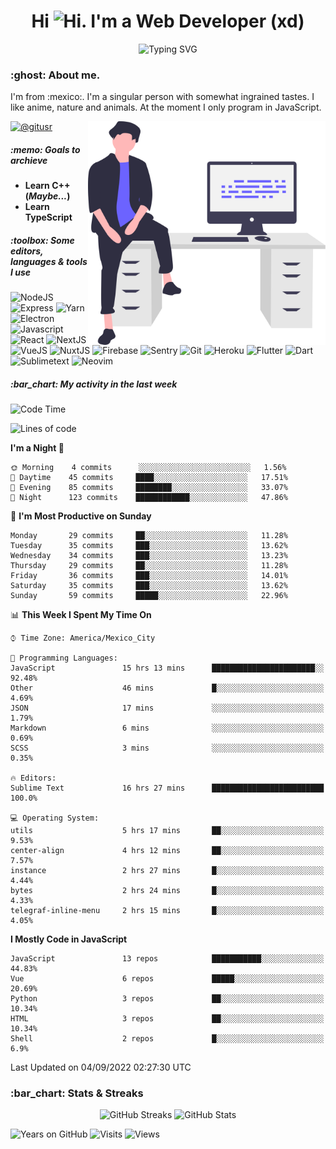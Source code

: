 <h1 align="center">Hi <img src="https://emojis.slackmojis.com/emojis/images/1579216111/7550/pikachu_wave.gif?1579216111" alt="Hi" width="28" />. I'm a Web Developer (xd)</h1>
<p align="center">
  <img src="https://readme-typing-svg.herokuapp.com?color=0389FF&amp;center=true&amp;lines=I+%E2%9D%A4%EF%B8%8F+JavaScript;I+%E2%9D%A4%EF%B8%8F+Anime;I+%E2%9D%A4%EF%B8%8F+Nature" alt="Typing SVG" />
</p>

<h3>:ghost: About me.</h3>
<p>
  I'm from :mexico:. I'm a singular person with somewhat ingrained tastes. I like anime, nature and animals. At the moment I only program in JavaScript.
</p>

<img src="https://raw.githubusercontent.com/hypernova7/hypernova7/main/static/images/undraw_feeling_proud_qne1.svg" align="right" alt="Hero Image" width="380" />

<p>
  <a href="https://t.me/gitusr"><img src="https://genx.vercel.app/api/icon/telegram" alt="@gitusr" /></a>
</p>

<h5>:memo: Goals to archieve</h5>
<ul>
  <li><strong>Learn C++ (<em>Maybe...</em>)</strong></li>
  <li><strong>Learn TypeScript</strong></li>
</ul>

<h5>:toolbox: Some editors, languages & tools I use</h5>
<p>
  <img src="https://genx.vercel.app/api/icon/node.js" alt="NodeJS" />
  <img src="https://genx.vercel.app/api/icon/express" alt="Express" />
  <img src="https://genx.vercel.app/api/icon/yarn" alt="Yarn" />
  <img src="https://genx.vercel.app/api/icon/electron" alt="Electron" />
  <img src="https://genx.vercel.app/api/icon/javascript" alt="Javascript" />
  <img src="https://genx.vercel.app/api/icon/react" alt="React" />
  <img src="https://genx.vercel.app/api/icon/next.js" alt="NextJS" />
  <img src="https://genx.vercel.app/api/icon/vue.js" alt="VueJS" />
  <img src="https://genx.vercel.app/api/icon/nuxt.js" alt="NuxtJS" />
  <img src="https://genx.vercel.app/api/icon/firebase" alt="Firebase" />
  <img src="https://genx.vercel.app/api/icon/sentry" alt="Sentry" />
  <img src="https://genx.vercel.app/api/icon/git" alt="Git" />
  <img src="https://genx.vercel.app/api/icon/heroku" alt="Heroku" />
  <img src="https://genx.vercel.app/api/icon/flutter" alt="Flutter" />
  <img src="https://genx.vercel.app/api/icon/dart" alt="Dart" />
  <img src="https://genx.vercel.app/api/icon/sublimetext" alt="Sublimetext" />
  <img src="https://genx.vercel.app/api/icon/neovim" alt="Neovim" />
</p>

<h5>:bar_chart: My activity in the last week</h5>

<!--START_SECTION:waka-->
![Code Time](http://img.shields.io/badge/Code%20Time-1%2C288%20hrs%2034%20mins-blue)

![Lines of code](https://img.shields.io/badge/From%20Hello%20World%20I%27ve%20Written-104%20Thousand%20lines%20of%20code-blue)

**I'm a Night 🦉** 

```text
🌞 Morning    4 commits      ░░░░░░░░░░░░░░░░░░░░░░░░░   1.56% 
🌆 Daytime    45 commits     ████░░░░░░░░░░░░░░░░░░░░░   17.51% 
🌃 Evening    85 commits     ████████░░░░░░░░░░░░░░░░░   33.07% 
🌙 Night      123 commits    ████████████░░░░░░░░░░░░░   47.86%

```
📅 **I'm Most Productive on Sunday** 

```text
Monday       29 commits     ██░░░░░░░░░░░░░░░░░░░░░░░   11.28% 
Tuesday      35 commits     ███░░░░░░░░░░░░░░░░░░░░░░   13.62% 
Wednesday    34 commits     ███░░░░░░░░░░░░░░░░░░░░░░   13.23% 
Thursday     29 commits     ██░░░░░░░░░░░░░░░░░░░░░░░   11.28% 
Friday       36 commits     ███░░░░░░░░░░░░░░░░░░░░░░   14.01% 
Saturday     35 commits     ███░░░░░░░░░░░░░░░░░░░░░░   13.62% 
Sunday       59 commits     █████░░░░░░░░░░░░░░░░░░░░   22.96%

```


📊 **This Week I Spent My Time On** 

```text
⌚︎ Time Zone: America/Mexico_City

💬 Programming Languages: 
JavaScript               15 hrs 13 mins      ███████████████████████░░   92.48% 
Other                    46 mins             █░░░░░░░░░░░░░░░░░░░░░░░░   4.69% 
JSON                     17 mins             ░░░░░░░░░░░░░░░░░░░░░░░░░   1.79% 
Markdown                 6 mins              ░░░░░░░░░░░░░░░░░░░░░░░░░   0.69% 
SCSS                     3 mins              ░░░░░░░░░░░░░░░░░░░░░░░░░   0.35%

🔥 Editors: 
Sublime Text             16 hrs 27 mins      █████████████████████████   100.0%

💻 Operating System: 
utils                    5 hrs 17 mins       ██░░░░░░░░░░░░░░░░░░░░░░░   9.53% 
center-align             4 hrs 12 mins       ██░░░░░░░░░░░░░░░░░░░░░░░   7.57% 
instance                 2 hrs 27 mins       █░░░░░░░░░░░░░░░░░░░░░░░░   4.44% 
bytes                    2 hrs 24 mins       █░░░░░░░░░░░░░░░░░░░░░░░░   4.33% 
telegraf-inline-menu     2 hrs 15 mins       █░░░░░░░░░░░░░░░░░░░░░░░░   4.05%

```

**I Mostly Code in JavaScript** 

```text
JavaScript               13 repos            ███████████░░░░░░░░░░░░░░   44.83% 
Vue                      6 repos             █████░░░░░░░░░░░░░░░░░░░░   20.69% 
Python                   3 repos             ██░░░░░░░░░░░░░░░░░░░░░░░   10.34% 
HTML                     3 repos             ██░░░░░░░░░░░░░░░░░░░░░░░   10.34% 
Shell                    2 repos             █░░░░░░░░░░░░░░░░░░░░░░░░   6.9%

```



 Last Updated on 04/09/2022 02:27:30 UTC
<!--END_SECTION:waka-->

<h3>:bar_chart: Stats & Streaks</h3>
<p align="center">
  <img src="https://github-readme-streak-stats.herokuapp.com/?user=hypernova7&amp;theme=nord" alt="GitHub Streaks" width="49%" />
  <img src="https://gitcard.vercel.app/api?username=hypernova7&amp;show_icons=true&amp;theme=nord" alt="GitHub Stats" width="49%" />
</p>

<p align="left">
  <img src="https://badges.pufler.dev/years/hypernova7?style=for-the-badge&amp;color=0389ff&amp;labelColor=334455&amp;logo=github" alt="Years on GitHub" />
  <img src="https://badges.pufler.dev/visits/hypernova7/hypernova7?style=for-the-badge&amp;color=0389ff&amp;labelColor=334455&amp;logo=github" alt="Visits" />
  <img src="https://genx.vercel.app/api/views/hypernova7" alt="Views" />
</p>

